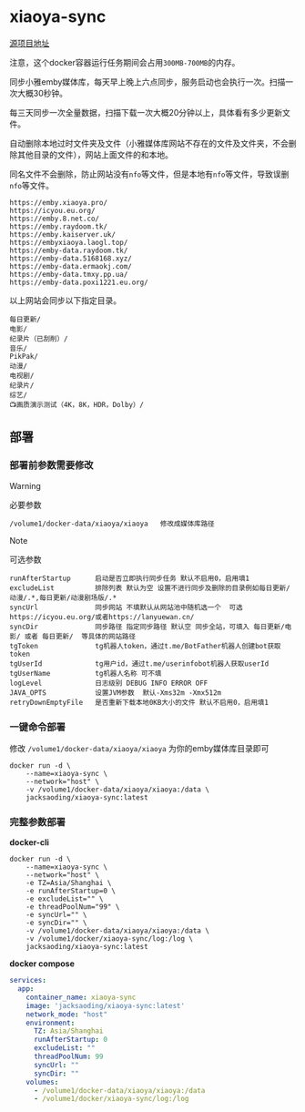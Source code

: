 # xiaoya-sync

[源项目地址](https://github.com/907739769/xiaoya-sync)

注意，这个docker容器运行任务期间会占用`300MB-700MB`的内存。

同步小雅emby媒体库，每天早上晚上六点同步，服务启动也会执行一次。扫描一次大概30秒钟。

每三天同步一次全量数据，扫描下载一次大概20分钟以上，具体看有多少更新文件。

自动删除本地过时文件夹及文件（小雅媒体库网站不存在的文件及文件夹，不会删除其他目录的文件），网站上面文件的和本地。

同名文件不会删除，防止网站没有`nfo`等文件，但是本地有`nfo`等文件，导致误删`nfo`等文件。

```shell
https://emby.xiaoya.pro/
https://icyou.eu.org/
https://emby.8.net.co/
https://emby.raydoom.tk/
https://emby.kaiserver.uk/
https://embyxiaoya.laogl.top/
https://emby-data.raydoom.tk/
https://emby-data.5168168.xyz/
https://emby-data.ermaokj.com/
https://emby-data.tmxy.pp.ua/
https://emby-data.poxi1221.eu.org/
```

以上网站会同步以下指定目录。

```shell
每日更新/
电影/
纪录片（已刮削）/
音乐/
PikPak/
动漫/
电视剧/
纪录片/
综艺/
📺画质演示测试（4K，8K，HDR，Dolby）/
```

## 部署

### 部署前参数需要修改

> [!WARNING]
> 必要参数

```shell
/volume1/docker-data/xiaoya/xiaoya   修改成媒体库路径
```

> [!NOTE]
> 可选参数

```shell
runAfterStartup      启动是否立即执行同步任务 默认不启用0，启用填1
excludeList          排除列表 默认为空 设置不进行同步及删除的目录例如每日更新/动漫/.*,每日更新/动漫剧场版/.*
syncUrl              同步网站 不填默认从网站池中随机选一个  可选https://icyou.eu.org/或者https://lanyuewan.cn/
syncDir              同步路径 指定同步路径 默认空 同步全站，可填入 每日更新/电影/ 或者 每日更新/  等具体的网站路径
tgToken              tg机器人token，通过t.me/BotFather机器人创建bot获取token
tgUserId             tg用户id，通过t.me/userinfobot机器人获取userId
tgUserName           tg机器人名称 可不填
logLevel             日志级别 DEBUG INFO ERROR OFF
JAVA_OPTS            设置JVM参数  默认-Xms32m -Xmx512m
retryDownEmptyFile   是否重新下载本地0KB大小的文件 默认不启用0，启用填1
```

### 一键命令部署

修改 `/volume1/docker-data/xiaoya/xiaoya` 为你的emby媒体库目录即可

```shell
docker run -d \
    --name=xiaoya-sync \
    --network="host" \
    -v /volume1/docker-data/xiaoya/xiaoya:/data \
    jacksaoding/xiaoya-sync:latest
```


### 完整参数部署

**docker-cli**

```shell
docker run -d \
    --name=xiaoya-sync \
    --network="host" \
    -e TZ=Asia/Shanghai \
    -e runAfterStartup=0 \
    -e excludeList="" \
    -e threadPoolNum="99" \
    -e syncUrl="" \
    -e syncDir="" \
    -v /volume1/docker-data/xiaoya/xiaoya:/data \
    -v /volume1/docker/xiaoya-sync/log:/log \
    jacksaoding/xiaoya-sync:latest
```

**docker compose**

```yaml
services:
  app:
    container_name: xiaoya-sync
    image: 'jacksaoding/xiaoya-sync:latest'
    network_mode: "host"
    environment:
      TZ: Asia/Shanghai
      runAfterStartup: 0
      excludeList: ""
      threadPoolNum: 99
      syncUrl: ""
      syncDir: ""
    volumes:
      - /volume1/docker-data/xiaoya/xiaoya:/data
      - /volume1/docker/xiaoya-sync/log:/log
```
